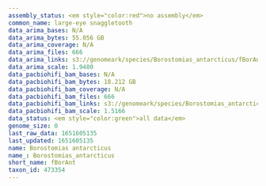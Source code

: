 ```yaml
---
assembly_status: <em style="color:red">no assembly</em>
common_name: large-eye snaggletooth
data_arima_bases: N/A
data_arima_bytes: 55.056 GB
data_arima_coverage: N/A
data_arima_files: 666
data_arima_links: s3://genomeark/species/Borostomias_antarcticus/fBorAnt1/genomic_data/arima/<br>
data_arima_scale: 1.9480
data_pacbiohifi_bam_bases: N/A
data_pacbiohifi_bam_bytes: 18.212 GB
data_pacbiohifi_bam_coverage: N/A
data_pacbiohifi_bam_files: 666
data_pacbiohifi_bam_links: s3://genomeark/species/Borostomias_antarcticus/fBorAnt1/genomic_data/pacbio_hifi/<br>
data_pacbiohifi_bam_scale: 1.5166
data_status: <em style="color:green">all data</em>
genome_size: 0
last_raw_data: 1651605135
last_updated: 1651605135
name: Borostomias antarcticus
name_: Borostomias_antarcticus
short_name: fBorAnt
taxon_id: 473354
---
```

